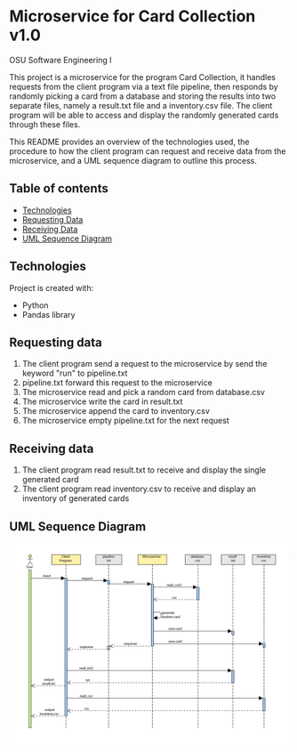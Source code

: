 # Microservice for Card Collection v1.0

OSU Software Engineering I

This project is a microservice for the program Card Collection, it handles requests from the client program via a text file pipeline, then responds by randomly picking a card from a database and storing the results into two separate files, namely a result.txt file and a inventory.csv file. The client program will be able to access and display the randomly generated cards through these files. 

This README provides an overview of the technologies used, the procedure to how the client program can request and receive data from the microservice, and a UML sequence diagram to outline this process.

## Table of contents
* [Technologies](#technologies)
* [Requesting Data](#requesting-data)
* [Receiving Data](#receiving-data)
* [UML Sequence Diagram](#uml-sequence-diagram)
	
## Technologies
Project is created with:
* Python
* Pandas library

## Requesting data
1. The client program send a request to the microservice by send the keyword "run" to pipeline.txt
2. pipeline.txt forward this request to the microservice
3. The microservice read and pick a random card from database.csv
4. The microservice write the card in result.txt
5. The microservice append the card to inventory.csv
6. The microservice empty pipeline.txt for the next request

## Receiving data
1. The client program read result.txt to receive and display the single generated card
2. The client program read inventory.csv to receive and display an inventory of generated cards

## UML Sequence Diagram
![UML Sequence Diagram](https://github.com/anson-poon/OSU-CS-361-Software-Engineering-I-Microservice/blob/main/documentation/Partner%20Program%20UML%20Sequence%20Diagram.png?raw=true)
